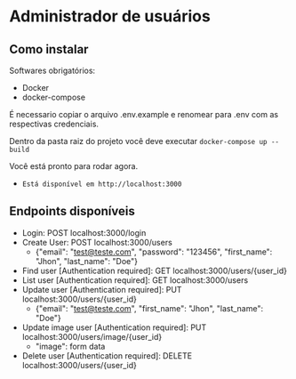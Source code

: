 # Administrador de usuários

## Como instalar

Softwares obrigatórios:

- Docker
- docker-compose

É necessario copiar o arquivo .env.example e renomear para .env com as respectivas credenciais.

Dentro da pasta raiz do projeto você deve executar `docker-compose up --build`

Você está pronto para rodar agora.

- `Está disponível em http://localhost:3000`

## Endpoints disponíveis

- Login: POST localhost:3000/login
- Create User: POST localhost:3000/users
  - {"email": "test@teste.com", "password": "123456", "first_name": "Jhon", "last_name": "Doe"}
- Find user [Authentication required]: GET localhost:3000/users/{user_id}
- List user [Authentication required]: GET localhost:3000/users
- Update user [Authentication required]: PUT localhost:3000/users/{user_id}
  - {"email": "test@teste.com", "first_name": "Jhon", "last_name": "Doe"}
- Update image user [Authentication required]: PUT localhost:3000/users/image/{user_id}
  - "image": form data
- Delete user [Authentication required]: DELETE localhost:3000/users/{user_id}
